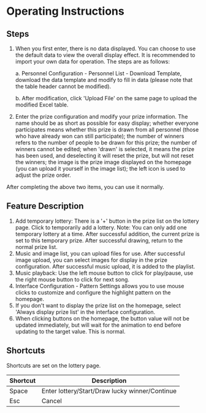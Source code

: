 # Operating Instructions

## Steps

1. When you first enter, there is no data displayed. You can choose to use the default data to view the overall display effect. It is recommended to import your own data for operation. The steps are as follows:

    a. Personnel Configuration - Personnel List - Download Template, download the data template and modify to fill in data (please note that the table header cannot be modified).

    b. After modification, click 'Upload File' on the same page to upload the modified Excel table.

2. Enter the prize configuration and modify your prize information. The name should be as short as possible for easy display; whether everyone participates means whether this prize is drawn from all personnel (those who have already won can still participate); the number of winners refers to the number of people to be drawn for this prize; the number of winners cannot be edited; when 'drawn' is selected, it means the prize has been used, and deselecting it will reset the prize, but will not reset the winners; the image is the prize image displayed on the homepage (you can upload it yourself in the image list); the left icon is used to adjust the prize order.

After completing the above two items, you can use it normally.

## Feature Description

1. Add temporary lottery: There is a '+' button in the prize list on the lottery page. Click to temporarily add a lottery. Note: You can only add one temporary lottery at a time. After successful addition, the current prize is set to this temporary prize. After successful drawing, return to the normal prize list.
2. Music and image list, you can upload files for use. After successful image upload, you can select images for display in the prize configuration. After successful music upload, it is added to the playlist.
3. Music playback: Use the left mouse button to click for play/pause, use the right mouse button to click for next song.
4. Interface Configuration - Pattern Settings allows you to use mouse clicks to customize and configure the highlight pattern on the homepage.
5. If you don't want to display the prize list on the homepage, select 'Always display prize list' in the interface configuration.
6. When clicking buttons on the homepage, the button value will not be updated immediately, but will wait for the animation to end before updating to the target value. This is normal.

## Shortcuts

Shortcuts are set on the lottery page.

| Shortcut | Description |
| --- | --- |
| Space | Enter lottery/Start/Draw lucky winner/Continue |
| Esc | Cancel |